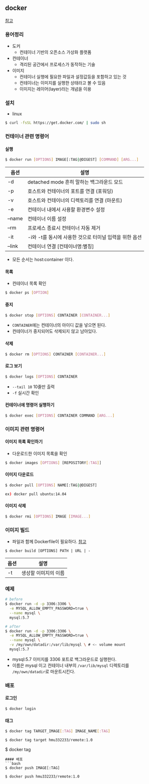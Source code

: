 ## docker
[참고](https://subicura.com/2017/01/19/docker-guide-for-beginners-2.html)
### 용어정리
- 도커
  - 컨테이너 기반의 오픈소스 가상화 플랫폼
- 컨테이너
  - 격리된 공간에서 프로세스가 동작하는 기술
- 이미지
  - 컨테이너 실행에 필요한 파일과 설정값등을 포함하고 있는 것
  - 컨테이너는 이미지를 실행한 상태라고 볼 수 있음
  - 이미지는 레이어(layer)라는 개념을 이용


### 설치
- linux
```bash
$ curl -fsSL https://get.docker.com/ | sudo sh
```

### 컨테이너 관련 명령어
#### 실행
```bash
$ docker run [OPTIONS] IMAGE[:TAG|@DIGEST] [COMMAND] [ARG...]
````
| 옵션 | 설명 |
|---|---|
|-d|	detached mode 흔히 말하는 백그라운드 모드|
|-p|	호스트와 컨테이너의 포트를 연결 (포워딩)|
|-v|	호스트와 컨테이너의 디렉토리를 연결 (마운트)|
|-e|	컨테이너 내에서 사용할 환경변수 설정|
|–name|	컨테이너 이름 설정|
|–rm|	프로세스 종료시 컨테이너 자동 제거|
|-it|-i와 -t를 동시에 사용한 것으로 터미널 입력을 위한 옵션|
|–link|	컨테이너 연결 [컨테이너명:별칭]|
- 모든 순서는 host:container 이다.
#### 목록
- 컨테이너 목록 확인
```bash
$ docker ps [OPTION]
```
#### 중지
```bash
$ docker stop [OPTIONS] CONTAINER [CONTAINER...]
```
- `CONTAINER`에는 컨테이너의 아이디 값을 넣으면 된다.
- 컨테이너가 중지되어도 삭제되지 않고 남아있다.

#### 삭제
```bash
$ docker rm [OPTIONS] CONTAINER [CONTAINER...]
```

#### 로그 보기
```bash
$ docker logs [OPTIONS] CONTAINER
```
- `--tail 10` 10줄만 출력
- `-f` 실시간 확인

#### 컨테이너에 명령어 실행하기
```bash
$ docker exec [OPTIONS] CONTAINER COMMAND [ARG...]
```

### 이미지 관련 명령어
#### 이미지 목록 확인하기
- 다운로드한 이미지 목록을 확인
```bash
$ docker images [OPTIONS] [REPOSITORY[:TAG]]
```

#### 이미지 다운로드
```bash
$ docker pull [OPTIONS] NAME[:TAG|@DIGEST]

ex) docker pull ubuntu:14.04
```

#### 이미지 삭제
```bash
$ docker rmi [OPTIONS] IMAGE [IMAGE...]
```

### 이미지 빌드
- 파일과 함께 Dockerfile이 필요하다.
[참고](https://subicura.com/2017/02/10/docker-guide-for-beginners-create-image-and-deploy.html)
```
$ docker build [OPTIONS] PATH | URL | -
```
| 옵션 | 설명 |
|---|---|
|-t|생성할 이미지의 이름|


### 예제
```bash
# before
$ docker run -d -p 3306:3306 \
  -e MYSQL_ALLOW_EMPTY_PASSWORD=true \
  --name mysql \
  mysql:5.7

# after
$ docker run -d -p 3306:3306 \
  -e MYSQL_ALLOW_EMPTY_PASSWORD=true \
  --name mysql \
  -v /my/own/datadir:/var/lib/mysql \ # <- volume mount
  mysql:5.7
```
- mysql:5.7 이미지를 3306 포트로 백그라운드로 실행한다.
- 이름은 mysql 이고 컨테이너 내부의 `/var/lib/mysql` 디렉토리를 `/my/own/datadir`로 마운트시킨다.


### 배포
#### 로그인
```bash
$ docker login
```
#### 태그
```bash
$ docker tag TARGET_IMAGE[:TAG] IMAGE_NAME[:TAG]
```
```bash
$ docker tag target hmu332233/remote:1.0
```
$ docker tag
```
#### 배포
```bash
$ docker push IMAGE[:TAG]
```
```bash
$ docker push hmu332233/remote:1.0
```
